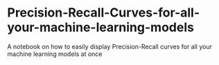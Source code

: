 # Precision-Recall-Curves-for-all-your-machine-learning-models
A notebook on how to easily display Precision-Recall curves for all your machine learning models at once
